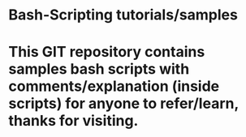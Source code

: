 # Bash-Scripting tutorials/samples

# This GIT repository contains samples bash scripts with comments/explanation (inside scripts) for anyone to refer/learn, thanks for visiting. 
